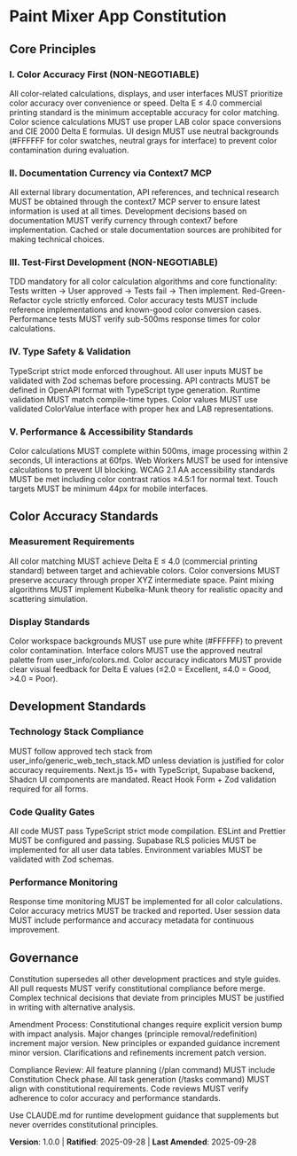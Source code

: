 <!--
Sync Impact Report:
- Version change: initial → 1.0.0
- Modified principles: none (initial creation)
- Added sections: Core Principles (5), Color Accuracy Standards, Development Standards, Governance
- Removed sections: none
- Templates requiring updates: ✅ all verified compatible
- Follow-up TODOs: none
-->

# Paint Mixer App Constitution

## Core Principles

### I. Color Accuracy First (NON-NEGOTIABLE)
All color-related calculations, displays, and user interfaces MUST prioritize color accuracy over convenience or speed. Delta E ≤ 4.0 commercial printing standard is the minimum acceptable accuracy for color matching. Color science calculations MUST use proper LAB color space conversions and CIE 2000 Delta E formulas. UI design MUST use neutral backgrounds (#FFFFFF for color swatches, neutral grays for interface) to prevent color contamination during evaluation.

### II. Documentation Currency via Context7 MCP
All external library documentation, API references, and technical research MUST be obtained through the context7 MCP server to ensure latest information is used at all times. Development decisions based on documentation MUST verify currency through context7 before implementation. Cached or stale documentation sources are prohibited for making technical choices.

### III. Test-First Development (NON-NEGOTIABLE)
TDD mandatory for all color calculation algorithms and core functionality: Tests written → User approved → Tests fail → Then implement. Red-Green-Refactor cycle strictly enforced. Color accuracy tests MUST include reference implementations and known-good color conversion cases. Performance tests MUST verify sub-500ms response times for color calculations.

### IV. Type Safety & Validation
TypeScript strict mode enforced throughout. All user inputs MUST be validated with Zod schemas before processing. API contracts MUST be defined in OpenAPI format with TypeScript type generation. Runtime validation MUST match compile-time types. Color values MUST use validated ColorValue interface with proper hex and LAB representations.

### V. Performance & Accessibility Standards
Color calculations MUST complete within 500ms, image processing within 2 seconds, UI interactions at 60fps. Web Workers MUST be used for intensive calculations to prevent UI blocking. WCAG 2.1 AA accessibility standards MUST be met including color contrast ratios ≥4.5:1 for normal text. Touch targets MUST be minimum 44px for mobile interfaces.

## Color Accuracy Standards

### Measurement Requirements
All color matching MUST achieve Delta E ≤ 4.0 (commercial printing standard) between target and achievable colors. Color conversions MUST preserve accuracy through proper XYZ intermediate space. Paint mixing algorithms MUST implement Kubelka-Munk theory for realistic opacity and scattering simulation.

### Display Standards
Color workspace backgrounds MUST use pure white (#FFFFFF) to prevent color contamination. Interface colors MUST use the approved neutral palette from user_info/colors.md. Color accuracy indicators MUST provide clear visual feedback for Delta E values (≤2.0 = Excellent, ≤4.0 = Good, >4.0 = Poor).

## Development Standards

### Technology Stack Compliance
MUST follow approved tech stack from user_info/generic_web_tech_stack.MD unless deviation is justified for color accuracy requirements. Next.js 15+ with TypeScript, Supabase backend, Shadcn UI components are mandated. React Hook Form + Zod validation required for all forms.

### Code Quality Gates
All code MUST pass TypeScript strict mode compilation. ESLint and Prettier MUST be configured and passing. Supabase RLS policies MUST be implemented for all user data tables. Environment variables MUST be validated with Zod schemas.

### Performance Monitoring
Response time monitoring MUST be implemented for all color calculations. Color accuracy metrics MUST be tracked and reported. User session data MUST include performance and accuracy metadata for continuous improvement.

## Governance

Constitution supersedes all other development practices and style guides. All pull requests MUST verify constitutional compliance before merge. Complex technical decisions that deviate from principles MUST be justified in writing with alternative analysis.

Amendment Process: Constitutional changes require explicit version bump with impact analysis. Major changes (principle removal/redefinition) increment major version. New principles or expanded guidance increment minor version. Clarifications and refinements increment patch version.

Compliance Review: All feature planning (/plan command) MUST include Constitution Check phase. All task generation (/tasks command) MUST align with constitutional requirements. Code reviews MUST verify adherence to color accuracy and performance standards.

Use CLAUDE.md for runtime development guidance that supplements but never overrides constitutional principles.

**Version**: 1.0.0 | **Ratified**: 2025-09-28 | **Last Amended**: 2025-09-28